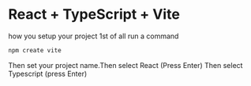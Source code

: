 # React + TypeScript + Vite

how you setup your project
1st of all run a command

```bash
npm create vite
```

Then set your project name.Then select React (Press Enter) Then select Typescript (press Enter)
